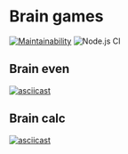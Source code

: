 # Brain games

[![Maintainability](https://api.codeclimate.com/v1/badges/9fa0252a42e5beb24a9f/maintainability)](https://codeclimate.com/github/sunsetninja/backend-project-lvl1/maintainability)
![Node.js CI](https://github.com/sunsetninja/backend-project-lvl1/workflows/Node.js%20CI/badge.svg?branch=master)

## Brain even

[![asciicast](https://asciinema.org/a/oV26PnmHppRJYn8vopBGlo27p.svg)](https://asciinema.org/a/oV26PnmHppRJYn8vopBGlo27p)

## Brain calc

[![asciicast](https://asciinema.org/a/AAFxirRD78ZyA0cCxb5QGGVLg.svg)](https://asciinema.org/a/AAFxirRD78ZyA0cCxb5QGGVLg)
